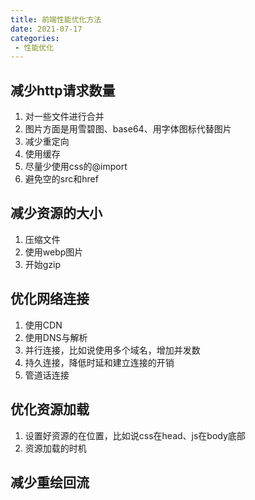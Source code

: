 ```yaml
---
title: 前端性能优化方法
date: 2021-07-17
categories: 
 - 性能优化
---
```


## 减少http请求数量
1. 对一些文件进行合并
2. 图片方面是用雪碧图、base64、用字体图标代替图片
3. 减少重定向
4. 使用缓存
5. 尽量少使用css的@import
6. 避免空的src和href

## 减少资源的大小
1. 压缩文件
2. 使用webp图片
3. 开始gzip

## 优化网络连接
1. 使用CDN
2. 使用DNS与解析
3. 并行连接，比如说使用多个域名，增加并发数
4. 持久连接，降低时延和建立连接的开销
5. 管道话连接

## 优化资源加载
1. 设置好资源的在位置，比如说css在head、js在body底部
2. 资源加载的时机

## 减少重绘回流